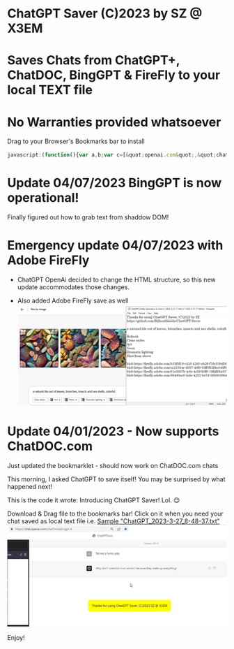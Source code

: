 
# ChatGPT Saver (C)2023 by SZ @ X3EM
# Saves Chats from ChatGPT+, ChatDOC, BingGPT & FireFly to your local TEXT file
# No Warranties provided whatsoever 

Drag to your Browser's Bookmarks bar to install


```js
javascript:(function(){var a,b;var c=[&quot;openai.com&quot;,&quot;chatdoc.com&quot;,&quot;firefly.adobe.com&quot;,&quot;bing.com&quot;];var d=[&quot;yellow&quot;,&quot;yellow&quot;,&quot;yellow&quot;,&quot;yellow&quot;,&quot;red&quot;];let e=&quot;position:fixed;top:50%;left:50%;transform:translate(-50%,-50%);padding:20px;margin-top:20px;margin-bottom:20px;border-radius:10px;background-color:###;z-index:9999;font-size:larger;%22;var%20f=e.slice().replace(%22###%22,%22red%22);var%20g=e.slice().replace(%22###%22,%22yellow%22);function%20h(i,j,k){var%20l=document.createElement(%22div%22);l.innerText=i;l.style.backgroundColor=k;switch(k){case'yellow':l.style.cssText=g;break;case'red':l.style.cssText=f;break;}document.body.appendChild(l);setTimeout(function(){l.remove()},j)}function%20m(n,o,p){if(o.trim()===%22%22){h(%22Saving%20Failed.%20No%20text%20extracted%22,1e4,'red')}else{var%20q=%22Thanks%20for%20using%20ChatGPT%20Saver.%20(C)2023%20by%20SZ\nhttps://github.com/BillionShields/ChatGPT-Saver\n\n%22;var%20r=q+o;var%20s=new%20Blob([r],{type:%22text/plain%22});var%20t=document.createElement(%22a%22);var%20u=new%20Date().toLocaleString().replace(/:/g,%22-%22).replace(/\//g,%22-%22);t.download=%22ChatGPT_%22+n+%22_%22+u+%22.txt%22;t.href=URL.createObjectURL(s);t.click();h(q,3e3,'yellow')}}function%20v(){a=document.querySelector('.bg-gray-800%20.flex-1').textContent.substring(0,30);b=Array.from(document.querySelectorAll(%22.text-base%22)).map(function(w){var%20x=w.cloneNode(true);var%20y=x.querySelector(%22.flex-grow.flex-shrink-0%22);if(y){y.remove()}return%20x.textContent}).join(%22\n\n%22);m(a,b,d[0])}function%20z(){a=document.getElementsByClassName(%22file-list-item%20active%22)[0].getElementsByClassName(%22file-item-name-content%22)[0].textContent;b=Array.from(document.getElementsByClassName(%22message%22)).map(function(A){return%20A.textContent}).join(%22\n\n%22);m(a,b,d[1])}function%20B(){var%20C=new%20Date().toLocaleString();a=%22Firefly%20Generative%20AI%20chat%20%22+C;var%20D=document.querySelector(%22div[role='form']%22);b=window.location.href+%22\n\n%22+D.querySelector(%22textarea%22).value+%22\n\n%22;var%20E=D.querySelectorAll(%22textarea%22);if(E.length%3E1){E[1].remove()}b+=D.innerText.trim()+%22\n\n%22;var%20F=document.getElementsByTagName(%22img%22);var%20G=new%20Set();for(var%20H=0;H%3CF.length;H++){var%20I=F[H].src;if(I.startsWith(%22blob:%22)&&!G.has(I)){G.add(I)}}b+=Array.from(G).join(%22\n%22);m(a,b,d[2])}function%20J(){a=%22BingGPT%22;const%20K=['text-message-content','ac-container'];let%20b='';const%20L=K.map(N=%3EO(document,N));const%20M=Math.max(L[0].length,L[1].length);for(let%20P=0;P%3CM;P++){if(L[0][P]){b+='Q:%20'+L[0][P].textContent+'\n'}if(L[1][P]){b+='A:%20'+L[1][P].textContent+'\n'}}m(a,b,d[3])}function%20O(Q,R){const%20S=[];Q.querySelectorAll('*').forEach(T=%3E{if(T.shadowRoot){S.push(...O(T.shadowRoot,R))}if(T.classList.contains(R)||T.matches(R)){S.push(T)}});return%20S}for(var%20U=0;U%3Cc.length;U++){if(window.location.href.includes(c[U])){switch(U){case%200:v();break;case%201:z();break;case%202:B();break;case%203:J();break;}}else{}}})();
```



# Update 04/07/2023 BingGPT is now operational!
Finally figured out how to grab text from shaddow DOM! 

# Emergency update 04/07/2023 with Adobe FireFly 
- ChatGPT OpenAi decided to change the HTML structure, so this new update accommodates those changes.

- Also added Adobe FireFly save as well
![Firefly Support](FireFLySupport.png)

# Update 04/01/2023 - Now supports ChatDOC.com
Just updated the bookmarklet - should now work on ChatDOC.com chats

This morning, I asked ChatGPT to save itself! 
You may be surprised by what happened next! 

This is the code it wrote: Introducing ChatGPT Saver! Lol. 😊 


Download & Drag file to the bookmarks bar! 
Click on it when you need your chat saved as local text file i.e.  [Sample "ChatGPT_2023-3-27_8-48-37.txt" ](ChatGPT_2023-3-27_8-48-37.txt)
![ChatGPT Saver Screenshot](ChatGPTSaverScr.png)



Enjoy!
